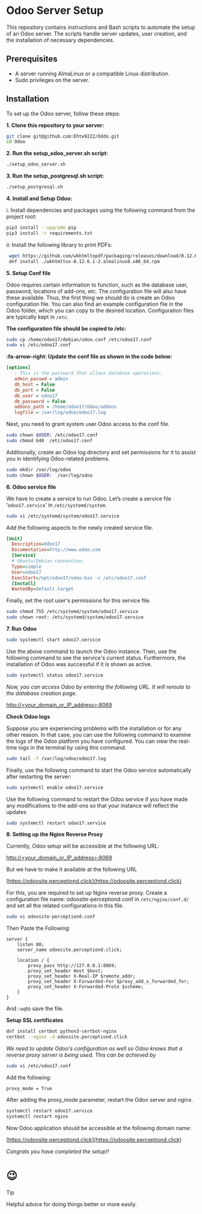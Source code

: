 
# Odoo Server Setup

This repository contains instructions and Bash scripts to automate the setup of an Odoo server. The scripts handle server updates, user creation, and the installation of necessary dependencies.

## Prerequisites

- A server running AlmaLinux or a compatible Linux distribution.
- Sudo privileges on the server.

## Installation

To set up the Odoo server, follow these steps:

**1. Clone this repository to your server:**

   ```bash 
   git clone git@github.com:Ehte9222/Oddo.git
   cd Odoo
   ```

**2. Run the setup_odoo_server.sh script:**
 
```bash
./setup_odoo_server.sh 
```

**3. Run the setup_postgresql.sh script:**

```bash
./setup_postgresql.sh
```

**4. Install and Setup Odoo:**

i. Install dependencies and packages using the following command from the project root:
```bash 
pip3 install --upgrade pip
pip3 install -r requirements.txt
```
 ii: Install the following library to print PDFs:
 ```bash 
  wget https://github.com/wkhtmltopdf/packaging/releases/download/0.12.6.1-2/wkhtmltox-0.12.6.1-2.almalinux8.x86_64.rpm
  dnf install ./wkhtmltox-0.12.6.1-2.almalinux8.x86_64.rpm
  ```
**5. Setup Conf file**

Odoo requires certain information to function, such as the database user, password, locations of add-ons, etc. The configuration file will also have these available. Thus, the first thing we should do is create an Odoo configuration file. You can also find an example configuration file in the Odoo folder, which you can copy to the desired location. Configuration files are typically kept in `/etc`.

**The configuration file should be copied to /etc:**

```bash 
sudo cp /home/odoo17/debian/odoo.conf /etc/odoo17.conf
sudo vi /etc/odoo17.conf
```
**:fa-arrow-right: Update the conf file as shown in the code below:**

```ini
[options]
   ; This is the password that allows database operations:
   admin_passwd = admin
   db_host = False
   db_port = False
   db_user = odoo17
   db_password = False
   addons_path = /home/odoo17/Odoo/addons
   logfile = /var/log/odoo/odoo17.log
```
Next, you need to grant system user Odoo access to the conf file.
 ```bash 
 sudo chown $USER: /etc/odoo17.conf
sudo chmod 640  /etc/odoo17.conf
```

Additionally, create an Odoo log directory and set permissions for it to assist you in identifying Odoo-related problems.

```bash 
sudo mkdir /var/log/odoo
sudo chown $USER:  /var/log/odoo
```

**6. Odoo service file**

We have to create a service to run Odoo. Let’s create a service file ‘`odoo17.service`’ in `/etc/systemd/system`.

```bash
sudo vi /etc/systemd/system/odoo17.service
```
Add the following aspects to the newly created service file.
 ```ini
 [Unit]
   Description=Odoo17
   Documentation=http://www.odoo.com
   [Service]
   # Ubuntu/Debian convention:
   Type=simple
   User=odoo17
   ExecStart=/opt/odoo17/odoo-bin -c /etc/odoo17.conf
   [Install]
   WantedBy=default.target
```
Finally, set the root user's permissions for this service file.
```bash 
sudo chmod 755 /etc/systemd/system/odoo17.service
sudo chown root: /etc/systemd/system/odoo17.service
```
**7. Run Odoo**

```bash
sudo systemctl start odoo17.service
```
Use the above command to launch the Odoo instance. Then, use the following command to see the service's current status. Furthermore, the installation of Odoo was successful if it is shown as active.
```bash 
sudo systemctl status odoo17.service
```
*Now, you can access Odoo by entering the following URL. It will reroute to the database creation page.*

[http://<your_domain_or_IP_address>:8069](http://<your_domain_or_IP_address>:8069)

**Check Odoo logs**

Suppose you are experiencing problems with the installation or for any other reason. In that case, you can use the following command to examine the logs of the Odoo platform you have configured. You can view the real-time logs in the terminal by using this command.
```bash 
sudo tail -f /var/log/odoo/odoo17.log
```
Finally, use the following command to start the Odoo service automatically after restarting the server:
```bash 
sudo systemctl enable odoo17.service
```
Use the following command to restart the Odoo service if you have made any modifications to the add-ons so that your instance will reflect the updates
```bash 
sudo systemctl restart odoo17.service
```

**8. Setting up the Nginx Reverse Proxy**

Currently, Odoo setup will be accessible at the following URL:

[http://<your_domain_or_IP_address>:8069](http://<your_domain_or_IP_address>:8069)

But we have to make it available at the following URL 

[https://odoosite.perceptiond.click](https://odoosite.perceptiond.click)

For this, you are required to set up Nginx reverse proxy.
Create a configuration file name: odoosite-perceptiond.conf in `/etc/nginx/conf.d/` and set all the related configurations in this file. 
```bash 
sudo vi odoosite-perceptiond.conf
```
Then Paste the Following: 
```ìni
server {
    listen 80;
    server_name odoosite.perceptiond.click;

    location / {
        proxy_pass http://127.0.0.1:8069;
        proxy_set_header Host $host;
        proxy_set_header X-Real-IP $remote_addr;
        proxy_set_header X-Forwarded-For $proxy_add_x_forwarded_for;
        proxy_set_header X-Forwarded-Proto $scheme;
    }
}
```
And `:wq`to save the file.

**Setup SSL certificates**
```bash 
dnf install certbot python3-certbot-nginx
certbot --nginx -d odoosite.perceptiond.click
```

*We need to update Odoo's configuration as well so Odoo knows that a reverse proxy server is being used. This can be achieved by*

```bash 
sudo vi /etc/odoo17.conf
```
Add the following: 
```ìni
proxy_mode = True
```
After adding the proxy_mode parameter, restart the Odoo server and nginx.

```bash
systemctl restart odoo17.service
systemctl restart nginx
```

Now Odoo application should be accessible at the following domain name: 

[https://odoosite.perceptiond.click](https://odoosite.perceptiond.click)

*Congrats you have completed the setup!!*
# :wink: 

> [!TIP]
> Helpful advice for doing things better or more easily.
